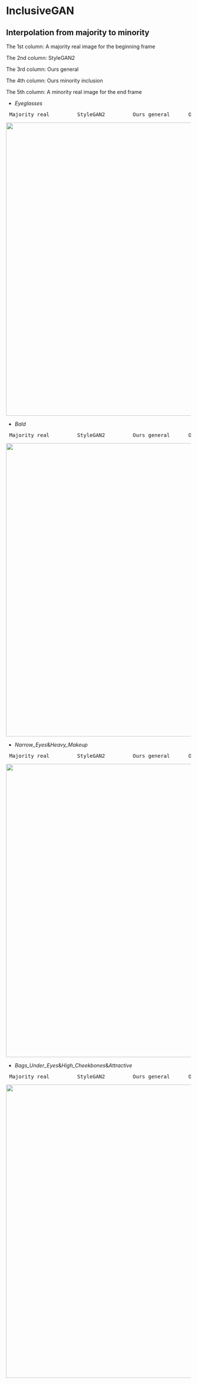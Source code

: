 # InclusiveGAN

## Interpolation from majority to minority
The 1st column: A majority real image for the beginning frame

The 2nd column: StyleGAN2

The 3rd column: Ours general

The 4th column: Ours minority inclusion

The 5th column: A minority real image for the end frame

- *Eyeglasses*
<pre> Majority real         StyleGAN2         Ours general      Ours minority       Minority real</pre>
<img src='fig/Video1_interp_Eyeglasses.gif' width=800>

- *Bald*
<pre> Majority real         StyleGAN2         Ours general      Ours minority       Minority real</pre>
<img src='fig/Video2_interp_Bald.gif' width=800>

- *Narrow_Eyes*&*Heavy_Makeup*
<pre> Majority real         StyleGAN2         Ours general      Ours minority       Minority real</pre>
<img src='fig/Video3_interp_Narrow_Eyes_and_Heavy_Makeup.gif' width=800>

- *Bags_Under_Eyes*&*High_Cheekbones*&*Attractive*
<pre> Majority real         StyleGAN2         Ours general      Ours minority       Minority real</pre>
<img src='fig/Video4_interp_Bags_Under_Eyes_and_High_Cheekbones_and_Attractive.gif' width=800>
